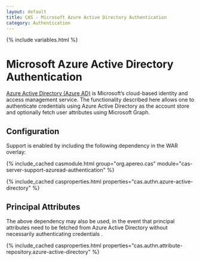 ```yaml
---
layout: default
title: CAS - Microsoft Azure Active Directory Authentication
category: Authentication
---
```

{% include variables.html %}


# Microsoft Azure Active Directory Authentication

[Azure Active Directory (Azure AD)](https://docs.microsoft.com/en-us/azure/active-directory/fundamentals/active-directory-whatis) is Microsoft’s cloud-based identity and access management service. The functionality described here allows one to authenticate credentials using 
Azure Active Directory as the account store and optionally fetch user attributes using Microsoft Graph. 

## Configuration

Support is enabled by including the following dependency in the WAR overlay:

{% include_cached casmodule.html group="org.apereo.cas" module="cas-server-support-azuread-authentication" %}


{% include_cached casproperties.html 
properties="cas.authn.azure-active-directory" %}

## Principal Attributes

The above dependency may also be used, in the event that principal attributes 
need to be fetched from Azure Active Directory without necessarily authenticating credentials . 

{% include_cached casproperties.html properties="cas.authn.attribute-repository.azure-active-directory" %}
